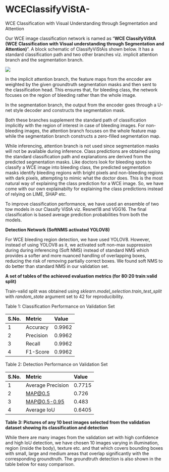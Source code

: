 # WCEClassifyViStA-
WCE Classification with Visual Understanding through Segmentation and Attention

Our WCE image classification network is named as “**WCE ClassifyViStA (WCE Classification with Visual understanding through Segmentation and Attention)**”. A block schematic of ClassifyViStAis shown below. It has a standard classification path and two other branches viz. implicit attention branch and the segmentation branch. 

![](Images/Aspose.Words.c8aee428-0d98-4d6a-b174-1bab7a6ef67e.001.png)

In the implicit attention branch, the feature maps from the encoder are weighted by the given groundtruth segmentation masks and then sent to the classification head. This ensures that, for bleeding class, the network focuses on the region of bleeding rather than the whole image. 

In the segmentation branch, the output from the encoder goes through a U-net style decoder and constructs the segmentation mask. 

Both these branches supplement the standard path of classification implicitly with the region of interest in case of bleeding images. For non-bleeding images, the attention branch focuses on the whole feature map while the segmentation branch constructs a zero-filled segmentation map. 

While inferencing, attention branch is not used since segmentation masks will not be available during inference. Class predictions are obtained using the standard classification path and explanations are derived from the predicted segmentation masks. Like doctors look for bleeding spots to classify a WCE image into bleeding class, the predicted segmentation masks identify bleeding regions with bright pixels and non-bleeding regions with dark pixels, attempting to mimic what the doctor does. This is the most natural way of explaining the class prediction for a WCE image. So, we have come with our own explainabilty for explaining the class predictions instead of relying on LIME, SHAP etc. 

To improve classification performance, we have used an ensemble of two tow models in our Classify ViStA viz. Resnet18 and VGG16. The final classification is based average prediction probabilities from both the models.

**Detection Network (SoftNMS activated YOLOV8)**

For WCE bleeding region detection, we have used YOLOV8. However, instead of using YOLOV8 as it, we activated soft non-max suppression during during inferencing (Soft NMS) instead of standard NMS which provides a softer and more nuanced handling of overlapping boxes, reducing the risk of removing partially correct boxes. We found soft NMS to do better than standard NMS in our validation set. 

**A set of tables of the achieved evaluation metrics (for 80:20 train:valid split)**

Train-valid split was obtained using *sklearn.model\_selection.train\_test\_split* with *random\_state* argument set to 42 for reproducibility.

Table 1: Classification Performance on Validation Set

|**S.No.**|**Metric**|**Value**|
| :- | :- | :- |
|1|Accuracy|0\.9962|
|2|Precision|0\.9962|
|3|Recall|0\.9962|
|4|F1-Score|0\.9962|

Table 2: Detection Performance on Validation Set

|**S.No.**|**Metric**|**Value**|
| :- | :- | :- |
|1|Average Precision|0\.7715|
|2|MAP@0.5|0\.726|
|3|MAP@0.5-0.95|0\.483|
|4|Average IoU|0\.6405|

**Table 3: Pictures of any 10 best images selected from the validation dataset showing its classification and detection**

While there are many images from the validation set with high confidence and high IoU detection, we have chosen 10 images varying in illumination, region (inside the body), texture etc. and that which covers bounding boxes with small, large and medium areas that overlap significantly with the corresponding groundtruth. The groundtruth detection is also shown in the table below for easy comparison.

